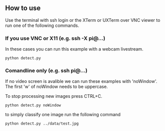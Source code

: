 ## How to use

Use the terminal with ssh login or the XTerm or UXTerm over VNC viewer to run one of the following commands.


### If you use VNC or X11 (e.g. ssh -X pi@...)
In these cases you can run this example with a webcam livestream.

```python detect.py```


### Comandline only (e.g. ssh pi@...)
If no video screen is avalible we can run these examples with 'noWindow'.
The first 'w' of noWindow needs to be uppercase.

To stop processing new images press CTRL+C. 

```python detect.py noWindow```

to simply classify one image run the following command

```python detect.py ../data/test.jpg```
